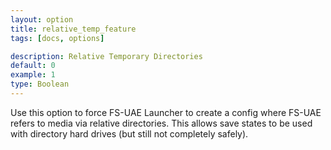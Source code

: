 ```yaml
---
layout: option
title: relative_temp_feature
tags: [docs, options]

description: Relative Temporary Directories
default: 0
example: 1
type: Boolean
---
```


Use this option to force FS-UAE Launcher to create a config where FS-UAE
refers to media via relative directories. This allows save states to be
used with directory hard drives (but still not completely safely).
